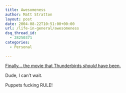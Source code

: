 ```yaml
---
title: Awesomeness
author: Matt Stratton
layout: post
date: 2004-08-22T10:51:00+00:00
url: /life-in-general/awesomeness
dsq_thread_id:
  - 28250371
categories:
  - Personal

---
```

<a href="https://www.apple.com/trailers/paramount/team_america/" target="_blank">Finally&#8230; the movie that Thunderbirds *should* have been.</a>

Dude, I can&#8217;t wait.

Puppets fucking RULE!
